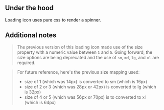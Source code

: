 ## Under the hood
Loading icon uses pure css to render a spinner.

## Additional notes
> The previous version of this loading icon made use of the size property with a numeric value between `1` and `5`. Going forward, the size options are being deprecated and the use of `sm`, `md`, `lg`, and `xl` are required.

> For future reference, here's the previous size mapping used:
> * size of 1 (which was 14px) is converted to sm (which is 16px)
> * size of 2 or 3 (which was 28px or 42px) is converted to lg (which is 32px)
> * size of 4 or 5 (which was 56px or 70px) is to converted to xl (which is 64px)

